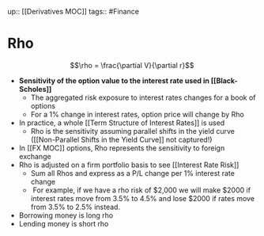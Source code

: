 up:: [[Derivatives MOC]]
tags:: #Finance 
# Rho
$$\rho = \frac{\partial V}{\partial r}$$
- **Sensitivity of the option value to the interest rate used in [[Black-Scholes]]**
	- The aggregated risk exposure to interest rates changes for a book of options
	- For a 1% change in interest rates, option price will change by Rho
- In practice, a whole [[Term Structure of Interest Rates]] is used
	- Rho is the sensitivity assuming parallel shifts in the yield curve ([[Non-Parallel Shifts in the Yield Curve]] not captured!)
- In [[FX MOC]] options, Rho represents the sensitivity to foreign exchange
- Rho is adjusted on a firm portfolio basis to see [[Interest Rate Risk]]
	- Sum all Rhos and express as a P/L change per 1% interest rate change
	-  For example, if we have a rho risk of $2,000 we will make $2000 if interest rates move from 3.5% to 4.5% and lose $2000 if rates move from 3.5% to 2.5% instead.
- Borrowing money is long rho
- Lending money is short rho